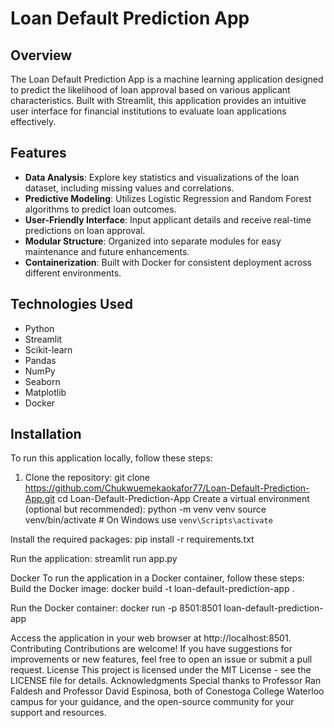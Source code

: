 # Loan Default Prediction App

## Overview

The Loan Default Prediction App is a machine learning application designed to predict the likelihood of loan approval based on various applicant characteristics. Built with Streamlit, this application provides an intuitive user interface for financial institutions to evaluate loan applications effectively.

## Features

- **Data Analysis**: Explore key statistics and visualizations of the loan dataset, including missing values and correlations.
- **Predictive Modeling**: Utilizes Logistic Regression and Random Forest algorithms to predict loan outcomes.
- **User-Friendly Interface**: Input applicant details and receive real-time predictions on loan approval.
- **Modular Structure**: Organized into separate modules for easy maintenance and future enhancements.
- **Containerization**: Built with Docker for consistent deployment across different environments.

## Technologies Used

- Python
- Streamlit
- Scikit-learn
- Pandas
- NumPy
- Seaborn
- Matplotlib
- Docker

## Installation

To run this application locally, follow these steps:

1. Clone the repository:
   git clone https://github.com/Chukwuemekaokafor77/Loan-Default-Prediction-App.git
   cd Loan-Default-Prediction-App
Create a virtual environment (optional but recommended):
python -m venv venv
source venv/bin/activate  # On Windows use `venv\Scripts\activate`

Install the required packages:
pip install -r requirements.txt

Run the application:
streamlit run app.py

Docker
To run the application in a Docker container, follow these steps:
Build the Docker image:
docker build -t loan-default-prediction-app .

Run the Docker container:
docker run -p 8501:8501 loan-default-prediction-app

Access the application in your web browser at http://localhost:8501.
Contributing
Contributions are welcome! If you have suggestions for improvements or new features, feel free to open an issue or submit a pull request.
License
This project is licensed under the MIT License - see the LICENSE file for details.
Acknowledgments
Special thanks to Professor Ran Faldesh and Professor David Espinosa, both of Conestoga College Waterloo campus for your guidance, and the open-source community for your support and resources.



